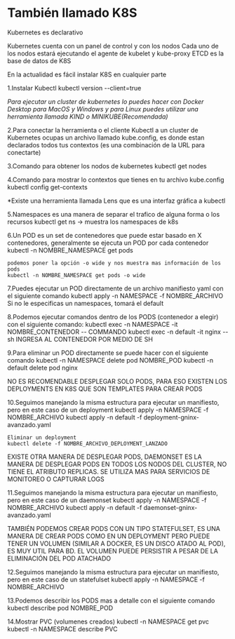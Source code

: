 # También llamado K8S

Kubernetes es declarativo

Kubernetes cuenta con un panel de control y con los nodos
    Cada uno de los nodos estará ejecutando el agente de kubelet y kube-proxy
ETCD es la base de datos de K8S

En la actualidad es fácil instalar K8S en cualquier parte

1.Instalar Kubectl
    kubectl version --client=true

*Para ejecutar un cluster de kubernetes lo puedes hacer con Docker Desktop para MacOS y Windows y para Linux puedes utilizar una herramienta llamada KIND o MINIKUBE(Recomendada)*

2.Para conectar la herramienta o el cliente Kubectl a un cluster de Kubernetes ocupas un archivo llamado kube.config, es donde estan declarados todos tus contextos (es una combinación de la URL para conectarte)

3.Comando para obtener los nodos de kubernetes
    kubectl get nodes

4.Comando para mostrar lo contextos que tienes en tu archivo kube.config
    kubectl config get-contexts

*Existe una herramienta llamada Lens que es una interfaz gráfica a kubectl

5.Namespaces es una manera de separar el trafico de alguna forma o los recursos
    kubectl get ns -> muestra los namespaces de k8s

6.Un POD es un set de contenedores que puede estar basado en X contenedores, generalmente se ejecuta un POD por cada contenedor
    kubectl -n NOMBRE_NAMESPACE get pods

    podemos poner la opción -o wide y nos muestra mas información de los pods
    kubectl -n NOMBRE_NAMESPACE get pods -o wide

7.Puedes ejecutar un POD directamente de un archivo manifiesto yaml con el siguiente comando
    kubectl apply -n NAMESPACE -f NOMBRE_ARCHIVO
    Si no le especificas un namespaces, tomará el default

8.Podemos ejecutar comandos dentro de los PODS (contenedor a elegir) con el siguiente comando:
    kubectl exec -n NAMESPACE -it NOMBRE_CONTENEDOR -- COMMANDO
    kubectl exec -n default -it nginx -- sh  INGRESA AL CONTENEDOR POR MEDIO DE SH

9.Para eliminar un POD directamente se puede hacer con el siguiente comando
    kubectl -n NAMESPACE delete pod NOMBRE_POD
    kubectl -n default delete pod nginx

NO ES RECOMENDABLE DESPLEGAR SOLO PODS, PARA ESO EXISTEN LOS DEPLOYMENTS EN K8S QUE SON TEMPLATES PARA CREAR PODS

10.Seguimos manejando la misma estructura para ejecutar un manifiesto, pero en este caso de un deployment
    kubectl apply -n NAMESPACE -f NOMBRE_ARCHIVO
    kubectl apply -n default -f deployment-gninx-avanzado.yaml

    Eliminar un deployment
    kubectl delete -f NOMBRE_ARCHIVO_DEPLOYMENT_LANZADO

EXISTE OTRA MANERA DE DESPLEGAR PODS, DAEMONSET ES LA MANERA DE DESPLEGAR PODS EN TODOS LOS NODOS DEL CLUSTER, NO TIENE EL ATRIBUTO REPLICAS. SE UTILIZA MAS PARA SERVICIOS DE MONITOREO O CAPTURAR LOGS

11.Seguimos manejando la misma estructura para ejecutar un manifiesto, pero en este caso de un daemonset
    kubectl apply -n NAMESPACE -f NOMBRE_ARCHIVO
    kubectl apply -n default -f daemonset-gninx-avanzado.yaml

TAMBIÉN PODEMOS CREAR PODS CON UN TIPO STATEFULSET, ES UNA MANERA DE CREAR PODS COMO EN UN DEPLOYMENT PERO PUEDE TENER UN VOLUMEN (SIMILAR A DOCKER, ES UN DISCO ATADO AL POD), ES MUY UTIL PARA BD. EL VOLUMEN PUEDE PERSISTIR A PESAR DE LA ELIMINACIÓN DEL POD ATACHADO

12.Seguimos manejando la misma estructura para ejecutar un manifiesto, pero en este caso de un statefulset
    kubectl apply -n NAMESPACE -f NOMBRE_ARCHIVO

13.Podemos describir los PODS mas a detalle con el siguiente comando
    kubectl describe pod NOMBRE_POD

14.Mostrar PVC (volumenes creados)
    kubectl -n NAMESPACE get pvc
    kubectl -n NAMESPACE describe PVC

